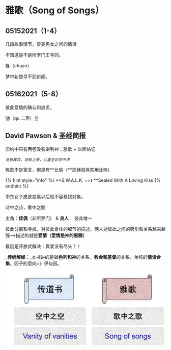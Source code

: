 # 雅歌（Song of Songs）

## 05152021（1-4）

 几段故事情节，赞美男女之间的情诗

 不知道是不是所罗门王写的。

 椽（chuan）

 梦中新娘寻不到新郎。

## 05162021（5-8）

 彼此爱情的确认和忠贞。

 劬（qu 二声）劳







## David Pawson & 圣经简报

旧约中只有两卷没有讲到神：雅歌 + 以斯帖记

_`没有属灵，没有上帝，儿童主日学不讲 `_

雅歌不是寓言，但是有**比喻（**耶稣就喜欢用比喻）

{% hint style="info" %}
**S.W.A.L.K.  ==》 **Sealed With A Loving Kiss
{% endhint %}

 中东女子皮肤变黑以后就不容易找对象。

 



诗中之诗，歌中之歌

 主角：**佳偶**（非所罗门） & **良人**： 彼此唯一

  彼此分离和寻找，对彼此身体的细节的描述，两人对彼此之间的吸引和关系越来越强-->描述的就是**爱情（爱情是神的恩赐）**

最后是开放式解决：真爱没有尽头？！

 _**传统解经：**_本书讲的是**以色列和神**的关系，**教会和基督**的关系，单纯的**情诗合集**。园子的意向=》伊甸园。

![](<../.gitbook/assets/image (156).png>)

